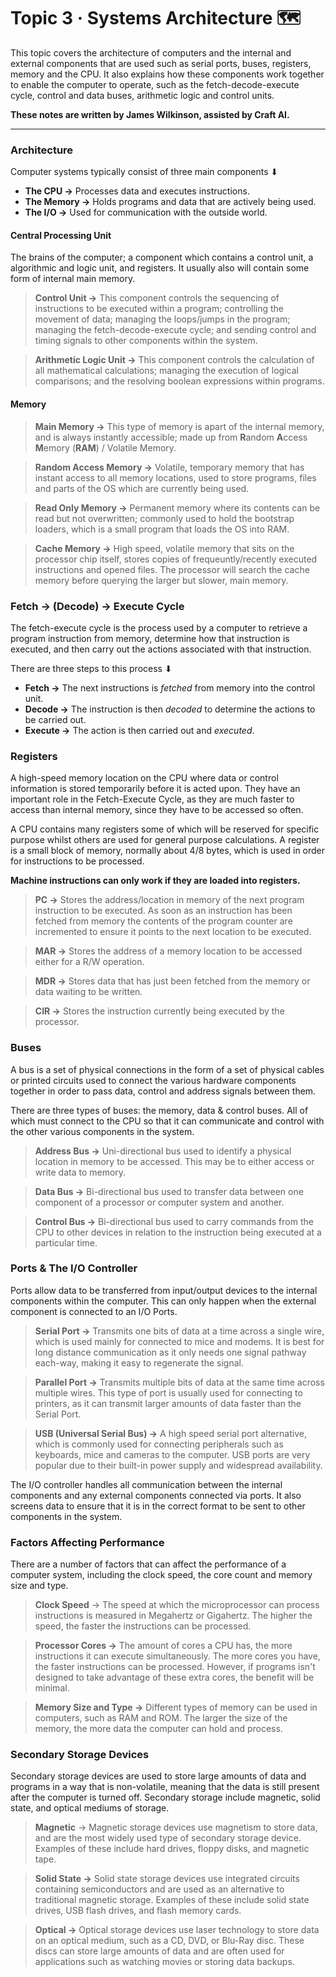 # Topic 3 · Systems Architecture 🗺️

This topic covers the architecture of computers and the internal and external components that are used such as serial ports, buses, registers, memory and the CPU. It also explains how these components work together to enable the computer to operate, such as the fetch-decode-execute cycle, control and data buses, arithmetic logic and control units.

**These notes are written by James Wilkinson, assisted by Craft AI.**

----

### Architecture

Computer systems typically consist of three main components ⬇

- **The CPU →** Processes data and executes instructions.
- **The Memory →** Holds programs and data that are actively being used.
- **The I/O →** Used for communication with the outside world.

#### **Central Processing Unit**

The brains of the computer; a component which contains a control unit, a algorithmic and logic unit, and registers. It usually also will contain some form of internal main memory.

> **Control Unit →** This component controls the sequencing of instructions to be executed within a program; controlling the movement of data; managing the loops/jumps in the program; managing the fetch-decode-execute cycle; and sending control and timing signals to other components within the system.

> **Arithmetic Logic Unit →** This component controls the calculation of all mathematical calculations; managing the execution of logical comparisons; and the resolving boolean expressions within programs.

#### **Memory**

> **Main Memory →** This type of memory is apart of the internal memory, and is always instantly accessible; made up from **R**andom **A**ccess **M**emory (**RAM**) / Volatile Memory.

> **Random Access Memory →** Volatile, temporary memory that has instant access to all memory locations, used to store programs, files and parts of the OS which are currently being used.

> **Read Only Memory →** Permanent memory where its contents can be read but not overwritten; commonly used to hold the bootstrap loaders, which is a small program that loads the OS into RAM.

> **Cache Memory →** High speed, volatile memory that sits on the processor chip itself, stores copies of frequeuntly/recently executed instructions and opened files. The processor will search the cache memory before querying the larger but slower, main memory.

### Fetch → (Decode) → Execute Cycle

The fetch-execute cycle is the process used by a computer to retrieve a program instruction from memory, determine how that instruction is executed, and then carry out the actions associated with that instruction.

There are three steps to this process ⬇

- **Fetch →** The next instructions is *fetched* from memory into the control unit.
- **Decode →** The instruction is then *decoded* to determine the actions to be carried out.
- **Execute →** The action is then carried out and *executed*.

### Registers

A high-speed memory location on the CPU where data or control information is stored temporarily before it is acted upon. They have an important role in the Fetch-Execute Cycle, as they are much faster to access than internal memory, since they have to be accessed so often.

A CPU contains many registers some of which will be reserved for specific purpose whilst others are used for general purpose calculations. A register is a small block of memory, normally about 4/8 bytes, which is used in order for instructions to be processed.

**Machine instructions can only work if they are loaded into registers.**

> **PC →** Stores the address/location in memory of the next program instruction to be executed. As soon as an instruction has been fetched from memory the contents of the program counter are incremented to ensure it points to the next location to be executed.

> **MAR →** Stores the address of a memory location to be accessed either for a R/W operation.

> **MDR →** Stores data that has just been fetched from the memory or data waiting to be written.

> **CIR →** Stores the instruction currently being executed by the processor.

### Buses

A bus is a set of physical connections in the form of a set of physical cables or printed circuits used to connect the various hardware components together in order to pass data, control and address signals between them.

There are three types of buses: the memory, data & control buses. All of which must connect to the CPU so that it can communicate and control with the other various components in the system.

> **Address Bus →** Uni-directional bus used to identify a physical location in memory to be accessed. This may be to either access or write data to memory.

> **Data Bus →** Bi-directional bus used to transfer data between one component of a processor or computer system and another.

> **Control Bus →** Bi-directional bus used to carry commands from the CPU to other devices in relation to the instruction being executed at a particular time.

### Ports & The I/O Controller

Ports allow data to be transferred from input/output devices to the internal components within the computer. This can only happen when the external component is connected to an I/O Ports.

> **Serial Port →** Transmits one bits of data at a time across a single wire, which is used mainly for connected to mice and modems. It is best for long distance communication as it only needs one signal pathway each-way, making it easy to regenerate the signal.

> **Parallel Port →** Transmits multiple bits of data at the same time across multiple wires. This type of port is usually used for connecting to printers, as it can transmit larger amounts of data faster than the Serial Port.

> **USB (Universal Serial Bus) →** A high speed serial port alternative, which is commonly used for connecting peripherals such as keyboards, mice and cameras to the computer. USB ports are very popular due to their built-in power supply and widespread availability.

The I/O controller handles all communication between the internal components and any external components connected via ports. It also screens data to ensure that it is in the correct format to be sent to other components in the system.

### **Factors Affecting Performance**

There are a number of factors that can affect the performance of a computer system, including the clock speed, the core count and memory size and type.

> **Clock Speed** → The speed at which the microprocessor can process instructions is measured in Megahertz or Gigahertz. The higher the speed, the faster the instructions can be processed.

> **Processor Cores →** The amount of cores a CPU has, the more instructions it can execute simultaneously. The more cores you have, the faster instructions can be processed. However, if programs isn't designed to take advantage of these extra cores, the benefit will be minimal.

> **Memory Size and Type →** Different types of memory can be used in computers, such as RAM and ROM. The larger the size of the memory, the more data the computer can hold and process.

### Secondary Storage Devices

Secondary storage devices are used to store large amounts of data and programs in a way that is non-volatile, meaning that the data is still present after the computer is turned off. Secondary storage include magnetic, solid state, and optical mediums of storage.

> **Magnetic** → Magnetic storage devices use magnetism to store data, and are the most widely used type of secondary storage device. Examples of these include hard drives, floppy disks, and magnetic tape.

> **Solid State →** Solid state storage devices use integrated circuits containing semiconductors and are used as an alternative to traditional magnetic storage. Examples of these include solid state drives, USB flash drives, and flash memory cards.

> **Optical →** Optical storage devices use laser technology to store data on an optical medium, such as a CD, DVD, or Blu-Ray disc. These discs can store large amounts of data and are often used for applications such as watching movies or storing data backups.

